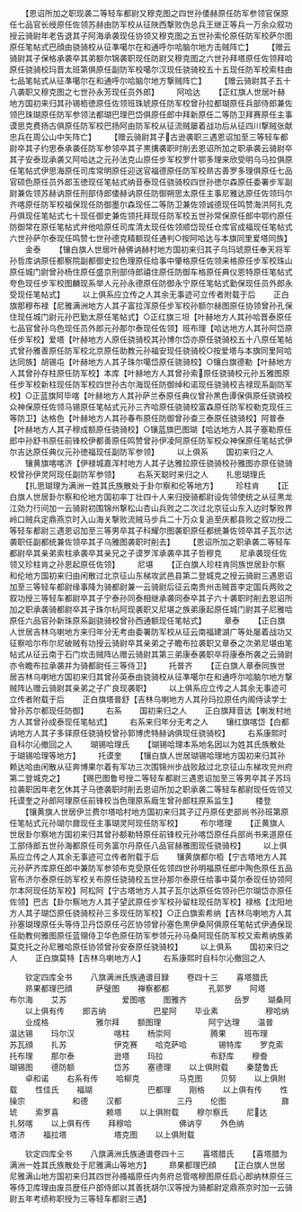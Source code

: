 <!-- { "loadSidebar": true } -->
　　【恩诏所加之职现袭二等轻车都尉又穆克图之四世孙倭赫原任防军参领官保原任七品官长绶原任佐领苏赫由防军校从征陜西撃败伪总兵王继正等兵一万余众叙功授云骑尉年老告退其子阿海承袭现任协领又穆克图之五世孙索伦原任防军校萨尔图原任笔帖式巴顔由骁骑校从征凖噶尔在和通呼尔哈脑尔地方击贼阵亡】
　　【赠云骑尉其子保格承袭卒其弟额尔锦袭职现任防尉又穆克图之六世孙拜塔原任佐领拜哈原任骁骑校玛晋太班第俱原任副防军校噶尔汉现任骁骑校五十五现任防军校索柱由七品笔帖式从征凖噶尔在和通呼尔哈脑尔地方撃贼阵亡】
　　【赠云骑尉其子五十八袭职又穆克图之七世孙永芳现任员外郎】
　　阿哈达
　　【正红旗人世居叶赫地方国初来归其孙锡栢徳原任佐领班珠琥原任防军校曾孙拉都瑚原任兵部侍郎兼佐领巴珠瑚原任防军参领法都瑚巴理巴岱俱原任郎中拜新原任二等防卫拜赛原任主事谟思克费扬古俱原任防军校巴扬阿由防军校从征流贼屡着战功后从征四川撃贼张献忠兵在周公山中矢阵亡】
　　【赠云骑尉其子古逊袭职三遇恩诏加至三等轻车都尉卒其子约思泰承袭任防军参领卒其子黒搆袭职时削去恩诏所加之职承袭云骑尉卒其子安泰现承袭又阿哈达之元孙法克山原任步军校罗什鄂多理来欣受明乌马拉俱原任笔帖式伊思海原任司库常明原任迎送官福德原任防军校昻古善罗多理俱原任七品官硕色原任员外郎玉徳现任笔帖式纳音泰现任骁骑校四世孙徳尔森原任委署步军副尉兼佐领苏赫讷原任刑部侍郎倭赫讷原任防御朔思太原任主事尼雅达原任佐领玛尔齐喀原任防军校福保现任防御墨尔森现任二等防卫兼佐领诚德现任鸣赞海洪阿扎克丹俱现任笔帖式七十现任御史兼佐领托拜现任防军校五世孙常保原任郎中鄂约原任防御常在原任笔帖式弁他哈原任司库清太现任佐领顺岱现任仓库官成福现任笔帖式六世孙萨尔泰现任鸣赞七世孙德克精额现任通判○按阿哈达与本旗同里爱塔同族】
　　金泰
　　【镶白旗人世居叶赫佛讷赫村地方国初来归其子乌玛琥原任奉天将军孙哲库讷原任都察院副都御史拉色理原任给事中肇格原任佐领来格原任步军校珠山原任城门尉曾孙杨住原任盛京刑部侍郎禧住原任防御车格原任典仪恩特原任笔帖式夸色现任步军校图麟现系举人元孙永德原任防御永宁原任笔帖式勤保现任员外郎永受现任笔帖式】
　　以上俱系应立传之人其余无事迹可立传者附载于后
　　正白旗那穆布禄【尼雅满洲地方人其子富拉浑原任步军校孙额尔赫图原任协领曾孙孔保住现任城门尉元孙巴勤太原任笔帖式】○正红旗三坦【叶赫地方人其孙哈晋泰原任七品官曾孙乌色现任员外郎元孙那尔泰现任佐领】班布理【哈达地方人其孙阿岱原任步军校】爱塔【叶赫地方人原任骁骑校其孙博尔岱亦原任骁骑校五十八原任笔帖式曾孙雅善原任防军校北京原任助教元孙福安现任骁骑校○按爱塔与本旗同里阿哈达同族】胡锡屯【叶赫地方人其子珠尔噶岱原任骁骑校】○镶白旗德勒【叶赫地方人其曾孙存柱原任防军校】本库【叶赫地方人其曾孙索原任骁骑校元孙五雅图原任步军校新柱现任防军校四世孙古尔海现任防御绰和诺现任骁骑校吉禄现系副防军校】○正蓝旗阿毕喀【叶赫地方人其孙萨兰泰原任典仪曾孙黒色谭保俱原任骁骑校众神保原任佐领马锡原任笔帖式元孙三齐哈原任骁骑校富森原任防军校勒克现任三等防卫】达格色【叶赫地方人其孙春布原任防御曾孙查三泰原任骁骑校】阿普泰【叶赫地方人其子穆成额原任骁骑校】○镶蓝旗巴图瑚【哈达地方人其子塞勒原任郎中孙舒书原任前锋校伊都善原任鸣赞曾孙伊凌阿原任防军校众神保原任笔帖式伊尔吉达原任典仪元孙徳福现任副防军参领】
　　以上俱系
　　国初来归之人
　　镶黄旗喀喀济【伊禄城嘉浑村地方人其子达雅拉原任骁骑校孙雅图亦原任骁骑校曾孙伊灵阿现任副防军参领】
　　右系天聪时来归之人
　　扎思瑚理氏
　　【扎思瑚理为满洲一姓其氏族散处于卦尔察和伦等地方】
　　珍柱肯
　　【正白旗人世居卦尔察和伦地方国初率丁壮四十人来归授骑都尉设佐领使统之从征黒龙江効力行间加一云骑尉初围锦州撃松山杏山兵败之二次过北京征山东入边时撃败界岭口贼兵定鼎燕京时入山海关撃败流贼马步兵二十万众复追至庆都县败之叙功授二等轻车都尉三遇恩诏加至三等男卒其子科耀尔图袭职原任都统兼佐领卒其子瓦尔达袭职任副都统兼佐领卒其子乌雅图袭职时削去】
　　【恩诏所加之职承袭二等轻车都尉卒其亲弟索柱承袭卒其亲兄之子谟罗浑承袭卒其子哲穆克
　　尼承袭现任佐领又珍柱肯之孙恩起原任佐领】
　　尼堪
　　【正白旗人珍柱肯同族世居卦尔察和伦地方国初来归由闲散过北京征山东梯攻武邑县第二登城克之授云骑尉三遇恩诏加至三等轻车都尉缘事降为骑都尉兼一云骑尉后征云南贵州击贼首李定国兵两败之叙功授三等轻车都尉卒其子宁泰孙同泰相继承袭同泰卒其子六十袭职时削去恩诏所加之职承袭骑都尉卒其子珠尔杭阿现袭职又尼堪之族弟康起原任城门尉其子尼雅哈原任六品官孙新珠原系副骁骑校曾孙西通额现任笔帖式】
　　章泰
　　【正白旗人世居吉林乌喇地方来归年分无考由委署防军校从征云南福建湖广等处屡着战功又征察哈尔布尔尼破贼有功授云骑尉卒其亲弟之子瞻布拉袭职又章泰之次弟尼堪由笔帖式从征云南于石门坎击贼阵亾赠云骑尉其第三弟康泰袭职卒将康泰所袭之云骑尉亦令瞻布拉承袭并为骑都尉任三等侍卫】
　　托普齐
　　【正白旗人章泰同族世居吉林乌喇地方国初来归其曾孙英泰由骁骑校从征凖噶尔在和通呼尔哈脑尔地方撃贼阵亾赠云骑尉其亲弟之子广良现袭职】
　　以上俱系应立传之人其余无事迹可立传者附载于后
　　正白旗塔普舒【吉林乌喇地方人其孙玛拉原任内阁侍读学士曾孙苏尔都现任防御】
　　右系
　　国初来归之人
　　正白旗拜音达【喇发村地方人其曾孙成泰现任笔帖式】
　　右系来归年分无考之人
　　镶红旗喀岱【白都讷地方人其子多铎原任骁骑校曾孙郭博虎特赫讷俱现任骁骑校】
　　右系康熙时自科尔沁撤回之人
　　瑚锡哈理氏
　　【瑚锡哈理本系地名因以为姓其氏族散处于瑚锡哈理等地方】
　　托谟奎
　　【镶白旗人世居瑚锡哈理地方国初来归其孙赖达哈由闲散从征奔博果尔着有军功三次围锦州步战败敌过北京征山东梯攻兖州府第二登城克之】
　　【赐巴图鲁号授二等轻车都尉三遇恩诏加至三等男卒其子苏玛拉袭职因年老乞休其子马徳袭职时削去恩诏所加之职承袭二等轻车都尉现任佐领又托谟奎之孙郎阿理原任前锋校当色理原系廕生曾孙郎柱原系监生】
　　楼登
　　【镶黄旗人世居伊兰费尔塔哈村地方国初来归其子辽丹原任吏部尚书孙班第原任笔帖式元孙瑚尔鼐现任主事瑚灵阿现任防军校】
　　布尔塔理
　　【正黄旗人世居卦尔察地方国初来归其曾孙额勒特原任前锋校元孙喀岱原任兵部尚书来道原任工部侍郎五世孙海都原任司务富尔丹原任八品官赫雅图现任骁骑校】
　　以上俱系应立传之人其余无事迹可立传者附载于后
　　镶黄旗都尔栢【宁古塔地方人其元孙萨齐库原任郎中兼防军参领布克受原任佐领四世孙明福原任郎中陶色原任五品官布济尔泰原任防军校关布原任骁骑校五世孙那尔泰原任给事中莫尔泰现任协领阿尔本阿现任防军校】阿松阿【宁古塔地方人其子瓦尔达原任佐领孙巴尔瑚岱亦原任佐领】巴古【卦尔察地方人其子望武原任步军校孙留柱现任防军校】禄格【沈阳地方人其子瑚岱原任骁骑校孙三多现任防军校】○正白旗索希纳【吉林乌喇地方人其孙塞瑚理原任头等侍卫丹岱原任弓匠协领曾孙塞色黒伊桑阿俱原任笔帖式伊通保现任助教何雅图原任蓝翎侍卫华色原任防军参领元孙马桑阿现任防军校又索希纳族弟莫克托之孙尼雅哈原任协领曾孙安泰原任骁骑校】
　　以上俱系
　　国初来归之人
　　正白旗莫特【吉林乌喇地方人】
　　右系康熙时自科尔沁撤回之人


　　钦定四库全书
　　八旗满洲氏族通谱目録
　　卷四十三
　　喜塔腊氏
　　昻果都理巴顔　　　萨璧图
　　禅察都都　　　　　孔郭罗
　　阿塔　　　　　　　布尔海
　　艾苏　　　　　　　爱图喀
　　图雅齐　　　　　　岳罗
　　瑚桑阿
　　以上俱有传
　　郎吉纳　　　　　　巴星阿
　　毕业素　　　　　　穆哈纳
　　业成格　　　　　　雅尔拜
　　额图理　　　　　　阿宁达理
　　温普　　　　　　　温达锡
　　玛尔汉　　　　　喀柱
　　杨崇阿　　　　　腾果
　　班布理　　　　　苏瓦顔
　　扎苏　　　　　　伊克赛
　　哈克萨哈　　　　锡特库
　　罗克索　　　　　托布理
　　那尔泰　　　　　逊塔
　　玛拉　　　　　　布舒库
　　穆誊　　　　　　瑚锡图
　　德防额　　　　　岱苏
　　塞德理
　　以上俱附载
　　秦楚鲁氏
　　卓和诺
　　右系有传
　　哈柳克　　　　　马克图
　　贝努
　　以上俱附载
　　性佳氏
　　福瑚　　　　　　　巴都理
　　刚格
　　以上俱有传
　　性操宗　　　　　　和德
　　汉都　　　　　　　三丹
　　伦图　　　　　　　鼐琥
　　索罗喜　　　　　　赖塔
　　以上俱附载
　　穆尔察氏
　　尼达　　　　　　扎努喀
　　以上俱有传
　　拜穆哈　　　　　　佛讷亨
　　外色纳　　　　　　塔济
　　福拉塔　　　　　　塔克图
　　以上俱附载














　　钦定四库全书
　　八旗满洲氏族通谱卷四十三
　　喜塔腊氏
　　【喜塔腊为满洲一姓其氏族散处于尼雅满山等地方】
　　昻果都理巴顔
　　【正白旗人世居尼雅满山地方国初来归其四世孙搔福原任内务府总管喀穆图原任启心郎纳林原任三等侍卫库理由废员歴任户部侍郎以其善抚胡尔汉等授为骑都尉定鼎燕京时加一云骑尉五年考绩称职授为三等轻车都尉三遇】
